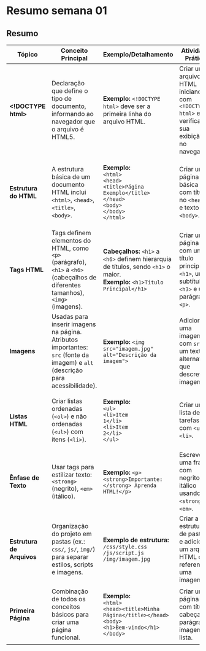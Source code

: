 # Resumo semana 01

## Resumo



| **Tópico**                 | **Conceito Principal**                                                                                                          | **Exemplo/Detalhamento**                                                                                                                                                                                                                                            | **Atividade Prática**                                                                          |
| -------------------------- | ------------------------------------------------------------------------------------------------------------------------------- | ------------------------------------------------------------------------------------------------------------------------------------------------------------------------------------------------------------------------------------------------------------------- | ---------------------------------------------------------------------------------------------- |
| **\<!DOCTYPE html>**       | Declaração que define o tipo de documento, informando ao navegador que o arquivo é HTML5.                                       | **Exemplo:** `<!DOCTYPE html>` deve ser a primeira linha do arquivo HTML.                                                                                                                                                                                           | Criar um arquivo HTML iniciando com `<!DOCTYPE html>` e verificando sua exibição no navegador. |
| **Estrutura do HTML**      | A estrutura básica de um documento HTML inclui `<html>`, `<head>`, `<title>`, `<body>`.                                         | <p><strong>Exemplo:</strong><br><code>&#x3C;html></code><br><code>&#x3C;head></code><br><code>&#x3C;title>Página Exemplo&#x3C;/title></code><br><code>&#x3C;/head></code><br><code>&#x3C;body></code><br><code>&#x3C;/body></code><br><code>&#x3C;/html></code></p> | Criar uma página básica com título no `<head>` e texto no `<body>`.                            |
| **Tags HTML**              | Tags definem elementos do HTML, como `<p>` (parágrafo), `<h1>` a `<h6>` (cabeçalhos de diferentes tamanhos), `<img>` (imagens). | <p><strong>Cabeçalhos:</strong> <code>&#x3C;h1></code> a <code>&#x3C;h6></code> definem hierarquia de títulos, sendo <code>&#x3C;h1></code> o maior.<br><strong>Exemplo:</strong> <code>&#x3C;h1>Título Principal&#x3C;/h1></code></p>                              | Criar uma página com um título principal `<h1>`, um subtítulo `<h3>` e um parágrafo `<p>`.     |
| **Imagens**                | Usadas para inserir imagens na página. Atributos importantes: `src` (fonte da imagem) e `alt` (descrição para acessibilidade).  | **Exemplo:** `<img src="imagem.jpg" alt="Descrição da imagem">`                                                                                                                                                                                                     | Adicionar uma imagem com `src` e um texto alternativo que descreva a imagem.                   |
| **Listas HTML**            | Criar listas ordenadas (`<ol>`) e não ordenadas (`<ul>`) com itens (`<li>`).                                                    | <p><strong>Exemplo:</strong><br><code>&#x3C;ul></code><br><code>&#x3C;li>Item 1&#x3C;/li></code><br><code>&#x3C;li>Item 2&#x3C;/li></code><br><code>&#x3C;/ul></code></p>                                                                                           | Criar uma lista de tarefas com `<ul>` e `<li>`.                                                |
| **Ênfase de Texto**        | Usar tags para estilizar texto: `<strong>` (negrito), `<em>` (itálico).                                                         | **Exemplo:** `<p><strong>Importante:</strong> Aprenda HTML!</p>`                                                                                                                                                                                                    | Escrever uma frase com negrito e itálico usando `<strong>` e `<em>`.                           |
| **Estrutura de Arquivos**  | Organização do projeto em pastas (ex.: `css/`, `js/`, `img/`) para separar estilos, scripts e imagens.                          | <p><strong>Exemplo de estrutura:</strong><br><code>/css/style.css</code><br><code>/js/script.js</code><br><code>/img/imagem.jpg</code></p>                                                                                                                          | Criar a estrutura de pastas e adicionar um arquivo HTML que referencia uma imagem.             |
| **Primeira Página**        | Combinação de todos os conceitos básicos para criar uma página funcional.                                                       | <p><strong>Exemplo:</strong><br><code>&#x3C;html></code><br><code>&#x3C;head>&#x3C;title>Minha Página&#x3C;/title>&#x3C;/head></code><br><code>&#x3C;body></code><br><code>&#x3C;h1>Bem-vindo&#x3C;/h1></code><br><code>&#x3C;/body></code></p>                     | Criar uma página com título, cabeçalho, parágrafo, imagem e lista.                             |

####

